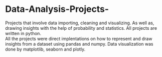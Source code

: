 # Data-Analysis-Projects-
Projects that involve data importing, cleaning and visualizing. As well as, drawing insights with the help of probability and statistics. All projects are written in python.   
All the projects were direct implentations on how to represent and draw insights from a dataset using pandas and numpy.
Data visualization was done by matplotlib, seaborn and plotly. 
